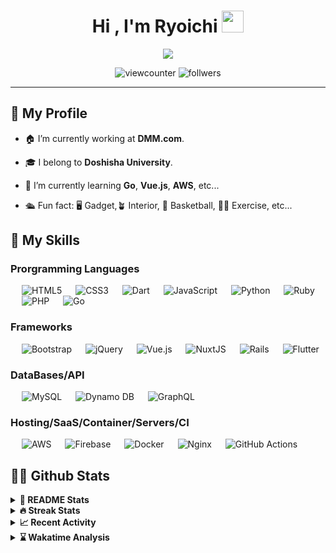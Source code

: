 
<h1 align="center">Hi , I'm Ryoichi <img src="https://media.giphy.com/media/hvRJCLFzcasrR4ia7z/giphy.gif" width="35"></h1>

<p align="center">
  <a href="https://github.com/DenverCoder1/readme-typing-svg"><img src="https://readme-typing-svg.herokuapp.com?lines=Backend+Engineer;Major+in+Information+Engineering;Always%20learning%20new%20things&center=true&width=500&height=50"></a>
</p>

<p align="center"> 
  <img src="https://komarev.com/ghpvc/?username=ryoichinakai&label=Profile%20views&color=0e75b6&style=flat" alt="viewcounter" />
  <img src="https://img.shields.io/github/followers/ryoichinakai.svg?style=social&label=Follow&maxAge=2592000" alt="follwers" />

</p>

<hr>

## 🤔 My Profile 

<!-- <img align="right" alt="GIF" height="160px" src="https://media.giphy.com/media/du3J3cXyzhj75IOgvA/giphy.gif" /> -->
- 🏠 I’m currently working at **DMM.com**.


- 🎓 I belong to **Doshisha University**. 


- 🌱 I’m currently learning **Go**, **Vue.js**, **AWS**, etc...


- 🛳 Fun fact: 🖥 Gadget,🪴 Interior, 🏀 Basketball, 🏃🏻 Exercise, etc... 

## 🔨 My Skills

<!-- https://rahuldkjain.github.io/gh-profile-readme-generator/ は使わない方向で -->
<!-- https://github.com/Ileriayo/markdown-badges -->
<!-- https://github.com/alexandresanlim/Badges4-README.md-Profile -->

<!-- ### IDEs/Editors

<p align="left"> 
  &emsp; 
  <img alt="Visual Studio Code" src="https://img.shields.io/badge/VisualStudioCode-0078d7.svg?style=for-the-badge&logo=visual-studio-code&logoColor=white"/>
  &emsp; 
  <img alt="PyCharm" src="https://img.shields.io/badge/pycharm-143?style=for-the-badge&logo=pycharm&logoColor=black&color=black&labelColor=green"/>
</p>

### Version Control

<p align="left"> 
  &emsp; 
  <img alt="Git" src="https://img.shields.io/badge/git-%23F05033.svg?style=for-the-badge&logo=git&logoColor=white"/>
  &emsp; 
  <img alt="GitLab" src="https://img.shields.io/badge/gitlab-%23181717.svg?style=for-the-badge&logo=gitlab&logoColor=white"/>
  &emsp; 
  <img alt="GitHub" src="https://img.shields.io/badge/github-%23121011.svg?style=for-the-badge&logo=github&logoColor=white"/>
</p> -->

### Prorgramming Languages

<p align="left"> 
  &emsp; 
  <img alt="HTML5" src="https://img.shields.io/badge/html5-%23E34F26.svg?style=for-the-badge&logo=html5&logoColor=white"/>
  &emsp; 
  <img alt="CSS3" src="https://img.shields.io/badge/css3-%231572B6.svg?style=for-the-badge&logo=css3&logoColor=white"/>
  &emsp; 
  <img alt="Dart" src="https://img.shields.io/badge/dart-%230175C2.svg?style=for-the-badge&logo=dart&logoColor=white"/>
  &emsp;
  <img alt="JavaScript" src="https://img.shields.io/badge/javascript-%23323330.svg?style=for-the-badge&logo=javascript&logoColor=%23F7DF1E"/>
  &emsp;
  <img alt="Python" src="https://img.shields.io/badge/python-%2314354C.svg?style=for-the-badge&logo=python&logoColor=white"/>
  &emsp;
  <img alt="Ruby" src="https://img.shields.io/badge/ruby-%23CC342D.svg?style=for-the-badge&logo=ruby&logoColor=white"/>
  &emsp;
  <img alt="PHP" src="https://img.shields.io/badge/php-%23777BB4.svg?style=for-the-badge&logo=php&logoColor=white"/>
  &emsp;
  <img alt="Go" src="https://img.shields.io/badge/go-%2300ADD8.svg?style=for-the-badge&logo=go&logoColor=white"/>
</p>

### Frameworks

<p align="left">
  &emsp;
  <img alt="Bootstrap" src="https://img.shields.io/badge/bootstrap-%23563D7C.svg?style=for-the-badge&logo=bootstrap&logoColor=white"/>
  &emsp; 
  <img alt="jQuery" src="https://img.shields.io/badge/jquery-%230769AD.svg?style=for-the-badge&logo=jquery&logoColor=white"/>
  &emsp; 
  <img alt="Vue.js" src="https://img.shields.io/badge/Vue.js-35495E?style=for-the-badge&logo=vuedotjs&logoColor=4FC08D"/>
  &emsp; 
  <img alt="NuxtJS" src="https://img.shields.io/badge/nuxt.js-00C58E?style=for-the-badge&logo=nuxtdotjs&logoColor=white"/>
  &emsp; 
  <img alt="Rails" src="https://img.shields.io/badge/rails-%23CC0000.svg?style=for-the-badge&logo=ruby-on-rails&logoColor=white"/>
  &emsp; 
  <img alt="Flutter" src="https://img.shields.io/badge/Flutter-%2302569B.svg?style=for-the-badge&logo=Flutter&logoColor=white" />
</p>

### DataBases/API

<p align="left"> 
  &emsp; 
  <img alt="MySQL" src="https://img.shields.io/badge/mysql-%2300f.svg?style=for-the-badge&logo=mysql&logoColor=white"/>
  &emsp; 
  <img alt="Dynamo DB" src ="https://img.shields.io/badge/Amazon%20DynamoDB-4053D6?style=for-the-badge&logo=Amazon%20DynamoDB&logoColor=white"/>
  &emsp; 
  <img alt="GraphQL" src ="https://img.shields.io/badge/GraphQl-E10098?style=for-the-badge&logo=graphql&logoColor=white"/>
</p>

### Hosting/SaaS/Container/Servers/CI

<p align="left"> 
  &emsp; 
  <img alt="AWS" src="https://img.shields.io/badge/AWS-%23FF9900.svg?style=for-the-badge&logo=amazon-aws&logoColor=white"/>
  &emsp; 
  <img alt="Firebase" src="https://img.shields.io/badge/firebase-%23039BE5.svg?style=for-the-badge&logo=firebase"/>
  &emsp; 
  <img alt="Docker" src="https://img.shields.io/badge/docker-%230db7ed.svg?style=for-the-badge&logo=docker&logoColor=white"/>
  &emsp; 
  <img alt="Nginx" src="https://img.shields.io/badge/nginx-%23009639.svg?style=for-the-badge&logo=nginx&logoColor=white"/>
  &emsp; 
  <img alt="GitHub Actions" src="https://img.shields.io/badge/githubactions-%232671E5.svg?style=for-the-badge&logo=githubactions&logoColor=white"/>
</p>

## 💪🏻 Github Stats

<details> 
  <summary><b>📝 README Stats </b></summary>
  <br/>
  <div align="center">
    <a href="https://github.com/RyoichiNakai">
      <img src="https://github-readme-stats.vercel.app/api?username=RyoichiNakai&show_icons=true&count_private=true&theme=nord" />
    </a>
    <a href="https://github.com/RyoichiNakai">
      <img src="https://github-readme-stats.vercel.app/api/top-langs/?username=RyoichiNakai&count_praivate=true&theme=nord&langs_count=8&exclude_repo=docker-wordpress-mysql-blog,atcorder,bachelor-study&layout=compact" />
    </a>
    <br/>
    <b>Note:</b> Top languages is only a metric of the languages my public code consists of and doesn't reflect experience or skill level.
  </div>
</details>

<details> 
  <summary><b>🔥 Streak Stats </b></summary>
  <br/>
  <p align="center">
     <img src="http://github-readme-streak-stats.herokuapp.com/?user=RyoichiNakai&theme=nord&hide_border=false" alt="streak stats" />
  </p>
</details>

<details> 
  <summary><b>📈 Recent Activity</b></summary>
  <br/>
  <p align="center">
    <a href="https://github.com/RyoichiNakai"><img alt="Activity Graph" src="https://activity-graph.herokuapp.com/graph?username=RyoichiNakai&custom_title=Ryoichi%20Nakai's%20Contribution%20Graph&theme=nord" /></a>
  </p>
</details>

<details>
   <summary><b>⌛️ Wakatime Analysis</b></summary>
   <br/>
  
   <!--START_SECTION:waka-->
**🐱 My Github Data** 

> 🏆 917 Contributions in the Year 2021
 > 
> 📦 168.3 kB Used in Github's Storage 
 > 
> 🚫 Not Opted to Hire
 > 
> 📜 18 Public Repositories 
 > 
> 🔑 18 Private Repositories  
 > 
**I'm a Night 🦉** 

```text
🌞 Morning    60 commits     ██░░░░░░░░░░░░░░░░░░░░░░░   7.83% 
🌆 Daytime    245 commits    ████████░░░░░░░░░░░░░░░░░   31.98% 
🌃 Evening    313 commits    ██████████░░░░░░░░░░░░░░░   40.86% 
🌙 Night      148 commits    ████░░░░░░░░░░░░░░░░░░░░░   19.32%

```
📅 **I'm Most Productive on Sunday** 

```text
Monday       97 commits     ███░░░░░░░░░░░░░░░░░░░░░░   12.66% 
Tuesday      82 commits     ██░░░░░░░░░░░░░░░░░░░░░░░   10.7% 
Wednesday    106 commits    ███░░░░░░░░░░░░░░░░░░░░░░   13.84% 
Thursday     108 commits    ███░░░░░░░░░░░░░░░░░░░░░░   14.1% 
Friday       83 commits     ██░░░░░░░░░░░░░░░░░░░░░░░   10.84% 
Saturday     123 commits    ████░░░░░░░░░░░░░░░░░░░░░   16.06% 
Sunday       167 commits    █████░░░░░░░░░░░░░░░░░░░░   21.8%

```


📊 **This Week I Spent My Time On** 

```text
💬 Programming Languages: 
HTML                     8 hrs 50 mins       █████████████████░░░░░░░░   71.22% 
PHP                      2 hrs 19 mins       ████░░░░░░░░░░░░░░░░░░░░░   18.71% 
CSS                      26 mins             █░░░░░░░░░░░░░░░░░░░░░░░░   3.53% 
Markdown                 23 mins             ░░░░░░░░░░░░░░░░░░░░░░░░░   3.2% 
Vue.js                   15 mins             ░░░░░░░░░░░░░░░░░░░░░░░░░   2.09%

🔥 Editors: 
VS Code                  12 hrs 24 mins      █████████████████████████   100.0%

```


 Last Updated on 31/08/2021
<!--END_SECTION:waka-->
</details>

<!-- TODO: Twitter Facebookなどのコンタクト先を記載 -->
